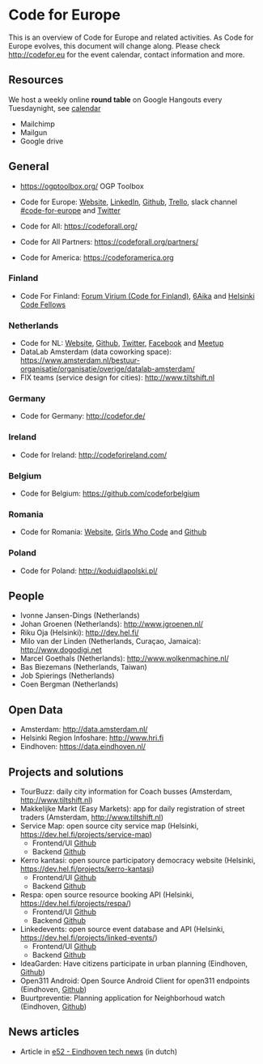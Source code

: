 # Code for Europe

This is an overview of Code for Europe and related activities. As Code for Europe evolves, this document will change along.
Please check http://codefor.eu for the event calendar, contact information and more.

## Resources

We host a weekly online __round table__ on Google Hangouts every Tuesdaynight, see [calendar](https://calendar.google.com/calendar/embed?src=qsvt3n6jmd85jdnk5i7a5qo22o%40group.calendar.google.com)

- Mailchimp
- Mailgun
- Google drive

## General
 - https://ogptoolbox.org/ OGP Toolbox
 - Code for Europe: [Website](http://codefor.eu), [LinkedIn](https://www.linkedin.com/groups/13514022), [Github](https://github.com/codeforeurope), [Trello](https://trello.com/codeforeurope/members), slack channel [#code-for-europe](https://codeforall.slack.com) and [Twitter](https://twitter.com/codeforeu)
 
 - Code for All: https://codeforall.org/
 - Code for All Partners: https://codeforall.org/partners/
 - Code for America: https://codeforamerica.org
 
### Finland
 - Code For Finland: [Forum Virium (Code for Finland)](https://forumvirium.fi/), [6Aika](https://6aika.fi/in-english/) and [Helsinki Code Fellows](https://dev.hel.fi/)
 
### Netherlands
 - Code for NL: [Website](http://codefor.nl), [Github](https://github.com/codefornl), [Twitter](https://twitter.com/codefornl), [Facebook](https://www.facebook.com/codefornl) and [Meetup](https://www.meetup.com/Code-For-NL-Meetup/)
 - DataLab Amsterdam (data coworking space): https://www.amsterdam.nl/bestuur-organisatie/organisatie/overige/datalab-amsterdam/
 - FIX teams (service design for cities): http://www.tiltshift.nl

### Germany
 - Code for Germany: http://codefor.de/

### Ireland
 - Code for Ireland: http://codeforireland.com/

### Belgium
- Code for Belgium: https://github.com/codeforbelgium

### Romania
 - Code for Romania: [Website](http://code4.ro), [Girls Who Code](https://www.girlswhocode.ro/) and [Github](https://github.com/code4romania)

### Poland
 - Code for Poland: http://kodujdlapolski.pl/

## People
 - Ivonne Jansen-Dings (Netherlands)
 - Johan Groenen (Netherlands): http://www.jgroenen.nl/
 - Riku Oja (Helsinki): http://dev.hel.fi/
 - Milo van der Linden (Netherlands, Curaçao, Jamaica): http://www.dogodigi.net
 - Marcel Goethals (Netherlands): http://www.wolkenmachine.nl/
 - Bas Biezemans (Netherlands, Taiwan)
 - Job Spierings (Netherlands)
 - Coen Bergman (Netherlands)

## Open Data
 - Amsterdam: http://data.amsterdam.nl/
 - Helsinki Region Infoshare: http://www.hri.fi
 - Eindhoven: https://data.eindhoven.nl/

## Projects and solutions
 - TourBuzz: daily city information for Coach busses (Amsterdam, http://www.tiltshift.nl)
 - Makkelijke Markt (Easy Markets): app for daily registration of street traders (Amsterdam, http://www.tiltshift.nl)
 - Service Map: open source city service map (Helsinki, https://dev.hel.fi/projects/service-map)
   - Frontend/UI [Github](https://github.com/City-of-Helsinki/servicemap)
   - Backend [Github](https://github.com/City-of-Helsinki/smbackend)
 - Kerro kantasi: open source participatory democracy website (Helsinki, https://dev.hel.fi/projects/kerro-kantasi)
   - Frontend/UI [Github](https://github.com/City-of-Helsinki/kerrokantasi-ui)
   - Backend [Github](https://github.com/City-of-Helsinki/kerrokantasi)
 - Respa: open source resource booking API (Helsinki, https://dev.hel.fi/projects/respa/)
   - Frontend/UI [Github](https://github.com/fastmonkeys/respa-ui)
   - Backend [Github](https://github.com/City-of-Helsinki/respa)
 - Linkedevents: open source event database and API (Helsinki, https://dev.hel.fi/projects/linked-events/)
   - Frontend/UI [Github](https://github.com/City-of-Helsinki/linkedevents-ui)
   - Backend [Github](https://github.com/City-of-Helsinki/linkedevents)
 - IdeaGarden: Have citizens participate in urban planning (Eindhoven, [Github](https://github.com/CodeForEindhoven/IdeaGarden))
 - Open311 Android: Open Source Android Client for open311 endpoints (Eindhoven, [Github](https://github.com/CodeForEindhoven/open311-android))
 - Buurtpreventie: Planning application for Neighborhoud watch (Eindhoven, [Github](https://github.com/CodeForEindhoven/buurtpreventie))

## News articles

 - Article in [e52 - Eindhoven tech news](https://e52.nl/smart-society-eindhoven-7-schakel-een-programmeur-in/) (in dutch)
